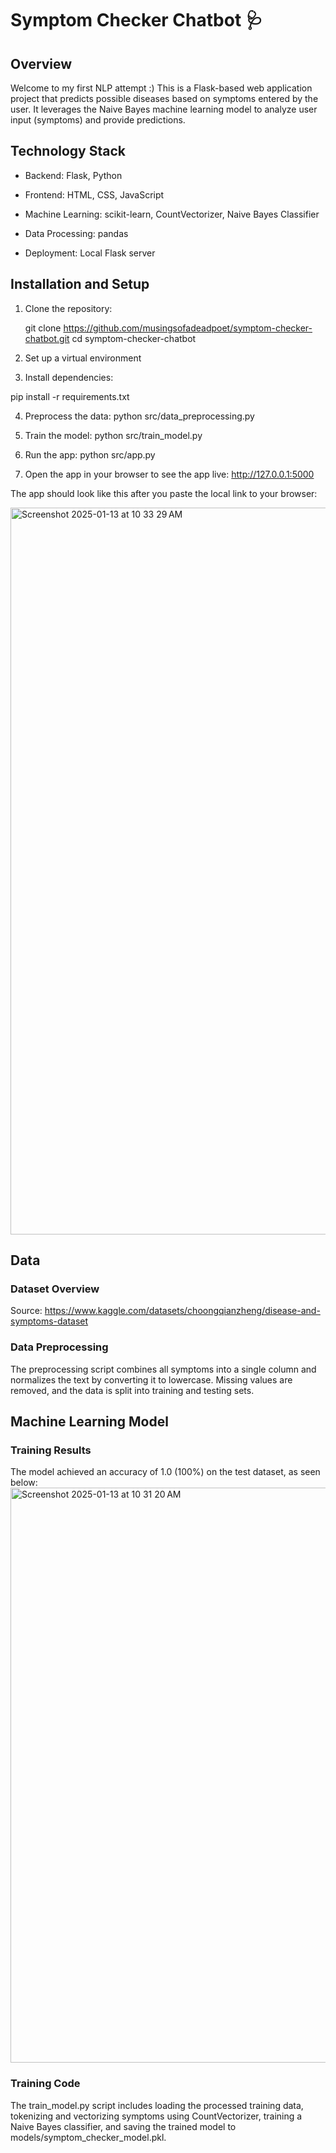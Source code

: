 # Symptom Checker Chatbot 🩺

## Overview

Welcome to my first NLP attempt :) This is a Flask-based web application project that predicts possible diseases based on symptoms entered by the user. It leverages the Naive Bayes machine learning model to analyze user input (symptoms) and provide predictions. 

## Technology Stack

- Backend: Flask, Python

- Frontend: HTML, CSS, JavaScript

- Machine Learning: scikit-learn, CountVectorizer, Naive Bayes Classifier

- Data Processing: pandas

- Deployment: Local Flask server

## Installation and Setup

1. Clone the repository:

   git clone https://github.com/musingsofadeadpoet/symptom-checker-chatbot.git
   cd symptom-checker-chatbot

2. Set up a virtual environment

3. Install dependencies:

pip install -r requirements.txt

4. Preprocess the data: python src/data_preprocessing.py

5. Train the model: python src/train_model.py

6. Run the app: python src/app.py

8. Open the app in your browser to see the app live: http://127.0.0.1:5000

The app should look like this after you paste the local link to your browser:

   
<img width="1163" alt="Screenshot 2025-01-13 at 10 33 29 AM" src="https://github.com/user-attachments/assets/2556e4bd-85b1-43b0-aeef-7cf2bcd146e5" />



## Data

### Dataset Overview

Source: https://www.kaggle.com/datasets/choongqianzheng/disease-and-symptoms-dataset

### Data Preprocessing

The preprocessing script combines all symptoms into a single column and normalizes the text by converting it to lowercase. Missing values are removed, and the data is split into training and testing sets.

## Machine Learning Model
### Training Results

The model achieved an accuracy of 1.0 (100%) on the test dataset, as seen below:
<img width="920" alt="Screenshot 2025-01-13 at 10 31 20 AM" src="https://github.com/user-attachments/assets/f0f9f1ed-31c8-4455-9cee-0ae3789b95d7" />


### Training Code

The train_model.py script includes loading the processed training data, tokenizing and vectorizing symptoms using CountVectorizer, training a Naive Bayes classifier, and saving the trained model to models/symptom_checker_model.pkl.
